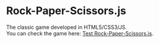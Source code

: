 # Rock-Paper-Scissors.js  
The classic game developed in HTML5/CSS3/JS.  
You can check the game here: [Test Rock-Paper-Scissors.js](#).  

